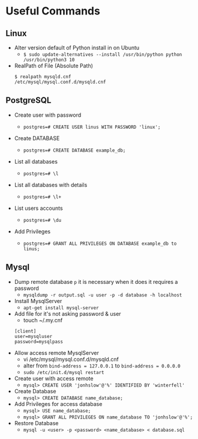 # Useful Commands

## Linux 

- Alter version default of Python install in on Ubuntu
    * `$ sudo update-alternatives --install /usr/bin/python python /usr/bin/python3 10`
- RealPath of File (Absolute Path)
    ``` 
    $ realpath mysqld.cnf
    /etc/mysql/mysql.conf.d/mysqld.cnf 
    ```
## PostgreSQL
- Create user with password
    * `postgres=# CREATE USER linus WITH PASSWORD 'linux';`

- Create DATABASE
    * `postgres=# CREATE DATABASE example_db;`

- List all databases
    * `postgres=# \l`

- List all databases with details
    * `postgres=# \l+`

- List users accounts
    * `postgres=# \du`

- Add Privileges
    * `postgres=# GRANT ALL PRIVILEGES ON DATABASE example_db to linus;`

## Mysql
- Dump remote database `p` it is necessary when it does it requires a password  
    * `mysqldump -r output.sql -u user -p -d database -h localhost`
- Install MysqlServer
    * `apt-get install mysql-server`
- Add file for it's not asking password & user
    * touch ~/.my.cnf
    ```
    [client]
    user=mysqluser
    password=mysqlpass
    ```
- Allow access remote MysqlServer
    * vi /etc/mysql/mysql.conf.d/mysqld.cnf
    * alter from `bind-address = 127.0.0.1` to `bind-address = 0.0.0.0`
    * `sudo /etc/init.d/mysql restart`
- Create user with access remote
    * `mysql> CREATE USER 'jonhslow'@'%' IDENTIFIED BY 'winterfell' `
- Create Database
    * `mysql> CREATE DATABASE name_database; `
- Add Privileges for access database
    * `mysql> USE name_database;`
    * `mysql> GRANT ALL PRIVILEGES ON name_database TO 'jonhslow'@'%';`
- Restore Database
    * `mysql -u <user> -p <password> <name_database> < database.sql`